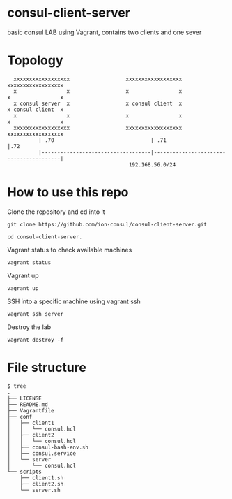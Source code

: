 # consul-client-server
basic consul LAB using Vagrant, contains two clients and one sever

# Topology
```
  xxxxxxxxxxxxxxxxxx                  xxxxxxxxxxxxxxxxxx                  xxxxxxxxxxxxxxxxxx
  x                x                  x                x                  x                x
  x consul server  x                  x consul client  x                  x consul client  x
  x                x                  x                x                  x                x
  xxxxxxxxxxxxxxxxxx                  xxxxxxxxxxxxxxxxxx                  xxxxxxxxxxxxxxxxxx
          | .70                               | .71                                    |.72
          |-----------------------------------|----------------------------------------|
                                       192.168.56.0/24       
```

# How to use this repo
Clone the repository and cd into it
```
git clone https://github.com/ion-consul/consul-client-server.git
```
```
cd consul-client-server.
```

Vagrant status to check available machines
```
vagrant status
```

Vagrant up
```
vagrant up
```

SSH into a specific machine using vagrant ssh <machine>
```
vagrant ssh server
```

Destroy the lab
```
vagrant destroy -f
```

# File structure
```
$ tree
.
├── LICENSE
├── README.md
├── Vagrantfile
├── conf
│   ├── client1
│   │   └── consul.hcl
│   ├── client2
│   │   └── consul.hcl
│   ├── consul-bash-env.sh
│   ├── consul.service
│   └── server
│       └── consul.hcl
└── scripts
    ├── client1.sh
    ├── client2.sh
    └── server.sh
```
